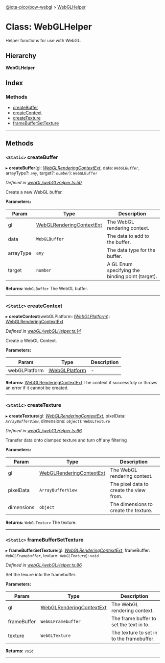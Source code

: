 [@iota-pico/pow-webgl](../README.md) > [WebGLHelper](../classes/webglhelper.md)

# Class: WebGLHelper

Helper functions for use with WebGL.

## Hierarchy

**WebGLHelper**

## Index

### Methods

* [createBuffer](webglhelper.md#createbuffer)
* [createContext](webglhelper.md#createcontext)
* [createTexture](webglhelper.md#createtexture)
* [frameBufferSetTexture](webglhelper.md#framebuffersettexture)

---

## Methods

<a id="createbuffer"></a>

### `<Static>` createBuffer

▸ **createBuffer**(gl: *[WebGLRenderingContextExt](../interfaces/webglrenderingcontextext.md)*, data: *`WebGLBuffer`*, arrayType?: *`any`*, target?: *`number`*): `WebGLBuffer`

*Defined in [webGL/webGLHelper.ts:50](https://github.com/iota-pico/pow-webgl/blob/f1201de/src/webGL/webGLHelper.ts#L50)*

Create a new WebGL buffer.

**Parameters:**

| Param | Type | Description |
| ------ | ------ | ------ |
| gl | [WebGLRenderingContextExt](../interfaces/webglrenderingcontextext.md)   |  The WebGL rendering context. |
| data | `WebGLBuffer`   |  The data to add to the buffer. |
| arrayType | `any`   |  The data type for the buffer. |
| target | `number`   |  A GL Enum specifying the binding point (target). |

**Returns:** `WebGLBuffer`
The WebGL buffer.

___

<a id="createcontext"></a>

### `<Static>` createContext

▸ **createContext**(webGLPlatform: *[IWebGLPlatform](../interfaces/iwebglplatform.md)*): [WebGLRenderingContextExt](../interfaces/webglrenderingcontextext.md)

*Defined in [webGL/webGLHelper.ts:14](https://github.com/iota-pico/pow-webgl/blob/f1201de/src/webGL/webGLHelper.ts#L14)*

Create a WebGL Context.

**Parameters:**

| Param | Type | Description |
| ------ | ------ | ------ |
| webGLPlatform | [IWebGLPlatform](../interfaces/iwebglplatform.md)   |  - |

**Returns:** [WebGLRenderingContextExt](../interfaces/webglrenderingcontextext.md)
The context if successfuly or throws an error if it cannot be created.

___

<a id="createtexture"></a>

### `<Static>` createTexture

▸ **createTexture**(gl: *[WebGLRenderingContextExt](../interfaces/webglrenderingcontextext.md)*, pixelData: *`ArrayBufferView`*, dimensions: *`object`*): `WebGLTexture`

*Defined in [webGL/webGLHelper.ts:66](https://github.com/iota-pico/pow-webgl/blob/f1201de/src/webGL/webGLHelper.ts#L66)*

Transfer data onto clamped texture and turn off any filtering

**Parameters:**

| Param | Type | Description |
| ------ | ------ | ------ |
| gl | [WebGLRenderingContextExt](../interfaces/webglrenderingcontextext.md)   |  The WebGL rendering context. |
| pixelData | `ArrayBufferView`   |  The pixel data to create the view from. |
| dimensions | `object`   |  The dimensions to create the texture. |

**Returns:** `WebGLTexture`
The texture.

___

<a id="framebuffersettexture"></a>

### `<Static>` frameBufferSetTexture

▸ **frameBufferSetTexture**(gl: *[WebGLRenderingContextExt](../interfaces/webglrenderingcontextext.md)*, frameBuffer: *`WebGLFramebuffer`*, texture: *`WebGLTexture`*): `void`

*Defined in [webGL/webGLHelper.ts:86](https://github.com/iota-pico/pow-webgl/blob/f1201de/src/webGL/webGLHelper.ts#L86)*

Set the texure into the framebuffer.

**Parameters:**

| Param | Type | Description |
| ------ | ------ | ------ |
| gl | [WebGLRenderingContextExt](../interfaces/webglrenderingcontextext.md)   |  The WebGL rendering context. |
| frameBuffer | `WebGLFramebuffer`   |  The frame buffer to set the text in to. |
| texture | `WebGLTexture`   |  The texture to set in to the framebuffer. |

**Returns:** `void`

___

